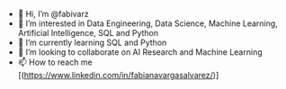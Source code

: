 - 👋 Hi, I’m @fabivarz
- 👀 I’m interested in Data Engineering, Data Science, Machine Learning, Artificial Intelligence, SQL and Python
- 🌱 I’m currently learning SQL and Python
- 💞️ I’m looking to collaborate on AI Research and Machine Learning
- 📫 How to reach me [(https://www.linkedin.com/in/fabianavargasalvarez/)]

<!---
fabivarz/fabivarz is a ✨ special ✨ repository because its `README.md` (this file) appears on your GitHub profile.
You can click the Preview link to take a look at your changes.
--->

